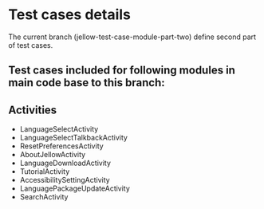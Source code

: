 # Test cases details

The current branch (jellow-test-case-module-part-two) define second part of test cases. 

## Test cases included for following modules in main code base to this branch:

## Activities

* LanguageSelectActivity
* LanguageSelectTalkbackActivity
* ResetPreferencesActivity
* AboutJellowActivity
* LanguageDownloadActivity
* TutorialActivity
* AccessibilitySettingActivity
* LanguagePackageUpdateActivity
* SearchActivity
